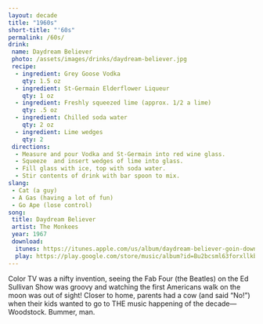 ```yaml
---
layout: decade
title: "1960s"
short-title: "'60s"
permalink: /60s/
drink:
 name: Daydream Believer
 photo: /assets/images/drinks/daydream-believer.jpg
 recipe:
  - ingredient: Grey Goose Vodka
    qty: 1.5 oz
  - ingredient: St-Germain Elderflower Liqueur
    qty: 1 oz
  - ingredient: Freshly squeezed lime (approx. 1/2 a lime)
    qty: .5 oz
  - ingredient: Chilled soda water
    qty: 2 oz
  - ingredient: Lime wedges
    qty: 2
 directions:
  - Measure and pour Vodka and St-Germain into red wine glass.
  - Squeeze  and insert wedges of lime into glass.
  - Fill glass with ice, top with soda water.
  - Stir contents of drink with bar spoon to mix.
slang:
 - Cat (a guy)
 - A Gas (having a lot of fun)
 - Go Ape (lose control)
song:
 title: Daydream Believer
 artist: The Monkees
 year: 1967
 download:
  itunes: https://itunes.apple.com/us/album/daydream-believer-goin-down/id321027264#
  play: https://play.google.com/store/music/album?id=Bu2bcsml63forxllkb2k4o7sk34&tid=song-T6gxvgfdqms4xrtukziak2zfpcq
---
```

Color TV was a nifty invention, seeing the Fab Four (the Beatles) on the Ed Sullivan Show was groovy and watching the first Americans walk on the moon was out of sight! Closer to home, parents had a cow (and said “No!”) when their kids wanted to go to THE music happening of the decade—Woodstock. Bummer, man.
